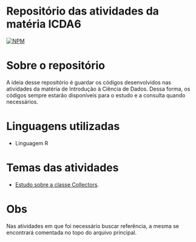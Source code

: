 # Repositório das atividades da matéria ICDA6
[![NPM](https://img.shields.io/npm/l/react)](https://github.com/AlexYud/ICDA6/blob/master/LICENSE) 

# Sobre o repositório

A ideia desse repositório é guardar os códigos desenvolvidos nas atividades da matéria de Introdução à Ciência de Dados. Dessa forma, os códigos sempre estarão disponíveis para o estudo e a consulta quando necessários.

# Linguagens utilizadas

- Linguagem R

# Temas das atividades

- [Estudo sobre a classe Collectors](https://github.com/AlexYud/LP3A5/tree/master/Collectors).

# Obs

Nas atividades em que foi necessário buscar referência, a mesma se encontrará comentada no topo do arquivo principal.

